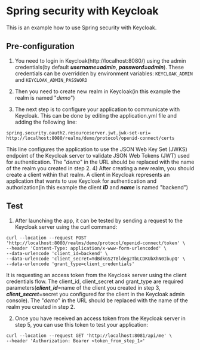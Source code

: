 # Spring security with Keycloak

This is an example how to use Spring security with Keycloak.

## Pre-configuration

1) You need to login in Keycloak(http://localhost:8080/) using the admin credentials(by default **_username=admin_**, **_password=admin_**).
   These credentials can be overridden by environment variables: `KEYCLOAK_ADMIN` and `KEYCLOAK_ADMIN_PASSWORD`

2) Then you need to create new realm in Keycloak(in this example the realm is named "_demo_")
3) The next step is to configure your application to communicate with Keycloak. This can be done by editing the application.yml file and adding the following line:
```
spring.security.oauth2.resourceserver.jwt.jwk-set-uri= http://localhost:8080/realms/demo/protocol/openid-connect/certs
```
This line configures the application to use the JSON Web Key Set (JWKS) endpoint of the Keycloak server to validate JSON Web Tokens (JWT) used for authentication. The "_demo_" in the URL should be replaced with the name of the realm you created in step 2.
4) After creating a new realm, you should create a client within that realm. A client in Keycloak represents an application that wants to use Keycloak for authentication and authorization(in this example the client **_ID_** and **_name_** is named "backend")

## Test

1) After launching the app, it can be tested by sending a request to the Keycloak server using the curl command:
```commandline
curl --location --request POST 'http://localhost:8080/realms/demo/protocol/openid-connect/token' \
--header 'Content-Type: application/x-www-form-urlencoded' \
--data-urlencode 'client_id=backend' \
--data-urlencode 'client_secret=YdBdkGS2T8ldeg2TbLCDKUbXhN0IbupQ' \
--data-urlencode 'grant_type=client_credentials'
```
It is requesting an access token from the Keycloak server using the client credentials flow. The client_id, client_secret and grant_type are required parameters(**_client_id_**=name of the client you created in step 3, **_client_secret_**=secret you configured for the client in the Keycloak admin console). The "_demo_" in the URL should be replaced with the name of the realm you created in step 2.

2) Once you have received an access token from the Keycloak server in step 5, you can use this token to test your application:
```commandline
curl --location --request GET 'http://localhost:8081/api/me' \
--header 'Authorization: Bearer <token_from_step_1>'
```
